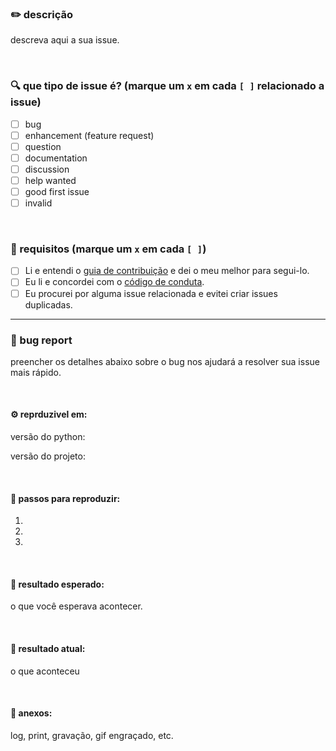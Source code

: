 ### ✏️ descrição

descreva aqui a sua issue.

<br/>

### 🔍 que tipo de issue é? (marque um `x` em cada `[ ]` relacionado a issue)
- [ ] bug
- [ ] enhancement (feature request)
- [ ] question
- [ ] documentation
- [ ] discussion
- [ ] help wanted
- [ ] good first issue
- [ ] invalid

<br/>

### 📌 requisitos (marque um `x` em cada `[ ]`)

* [ ] Li e entendi o [guia de contribuição](https://github.com/Anti-Coding-Coding-Club/nagini/blob/master/CONTRIBUTING.md) e dei o meu melhor para segui-lo.
* [ ] Eu li e concordei com o [código de conduta](https://github.com/Anti-Coding-Coding-Club/nagini/blob/master/CODE_OF_CONDUCT.md).
* [ ] Eu procurei por alguma issue relacionada e evitei criar issues duplicadas.

---

### 🐞 bug report

preencher os detalhes abaixo sobre o bug nos ajudará a resolver sua issue mais rápido.

<br/>

#### ⚙️ reprduzivel em:

versão do python:

versão do projeto:

<br/>

#### 🔬 passos para reproduzir:

1.
2.
3.

<br/>

#### 🤔 resultado esperado:

o que você esperava acontecer.

<br/>

#### 🫣 resultado atual:

o que aconteceu

<br/>

#### 📎 anexos:

log, print, gravação, gif engraçado, etc.